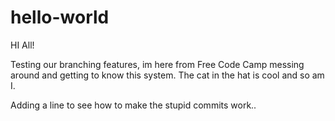 # hello-world
HI All!

Testing our branching features, im here from Free Code Camp messing around and getting to know this system. The cat in the hat is cool and so am I. 

Adding a line to see how to make the stupid commits work.. 
